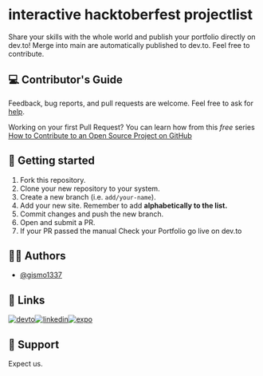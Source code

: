 # interactive hacktoberfest projectlist

Share your skills with the whole world and publish your portfolio directly on dev.to! Merge into main are automatically published to dev.to. Feel free to contribute.

## 💻 Contributor's Guide
Feedback, bug reports, and pull requests are welcome. Feel free to ask for [help](https://github.com/Gismo1337/interactive-portfolio-showcase/issues).

Working on your first Pull Request? You can learn how from this _free_ series [How to Contribute to an Open Source Project on GitHub](https://egghead.io/series/how-to-contribute-to-an-open-source-project-on-github)


## 💪 Getting started

1. Fork this repository.
2. Clone your new repository to your system.
3. Create a new branch (i.e. `add/your-name`).
4. Add your new site. Remember to add **alphabetically to the list.**
5. Commit changes and push the new branch.
6. Open and submit a PR.
7. If your PR passed the manual Check your Portfolio go live on dev.to 

## 👨‍💻 Authors

- [@gismo1337](https://www.github.com/gismo1337)

## 🔗 Links
[![devto](https://img.shields.io/badge/dev.to-000?style=for-the-badge&logo=dev.to&logoColor=white)](https://dev.to/gismo1337)[![linkedin](https://img.shields.io/badge/linkedin-0A66C2?style=for-the-badge&logo=linkedin&logoColor=white)](https://www.linkedin.com/in/sebastianrichter1337/)[![expo](https://img.shields.io/badge/expo-000000?style=for-the-badge&logo=expo&logoColor=white)](https://expo.dev/@g1sm0?tab=snacks)

## 👾 Support

Expect us.
